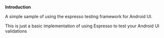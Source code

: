 **Introduction**

A simple sample of using the espresso testing framework for Android UI.

This is just a basic implementation of using Espresso to test your Android UI validations
